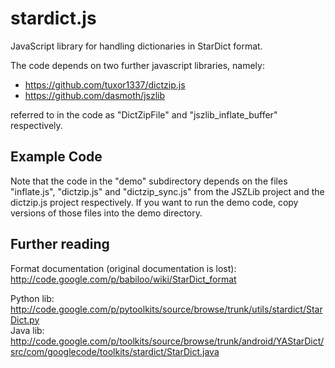 stardict.js
==========

JavaScript library for handling dictionaries in StarDict format.

The code depends on two further javascript libraries, namely:

- https://github.com/tuxor1337/dictzip.js
- https://github.com/dasmoth/jszlib

referred to in the code as "DictZipFile" and "jszlib_inflate_buffer" respectively.

Example Code
---

Note that the code in the "demo" subdirectory depends on the files "inflate.js",
"dictzip.js" and "dictzip_sync.js" from the JSZLib project and the dictzip.js
project respectively. If you want to run the demo code, copy versions of those
files into the demo directory.
    
Further reading
---

Format documentation (original documentation is lost): http://code.google.com/p/babiloo/wiki/StarDict_format
 
Python lib: http://code.google.com/p/pytoolkits/source/browse/trunk/utils/stardict/StarDict.py  
Java lib: http://code.google.com/p/toolkits/source/browse/trunk/android/YAStarDict/src/com/googlecode/toolkits/stardict/StarDict.java
